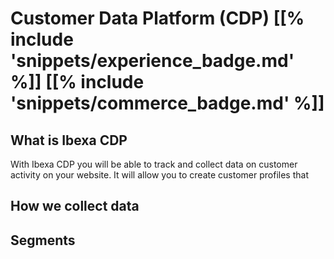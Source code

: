 # Customer Data Platform (CDP) [[% include 'snippets/experience_badge.md' %]] [[% include 'snippets/commerce_badge.md' %]]

## What is Ibexa CDP

With Ibexa CDP you will be able to track and collect data on customer activity on your website.
It will allow you to create customer profiles that 

## How we collect data

## Segments
